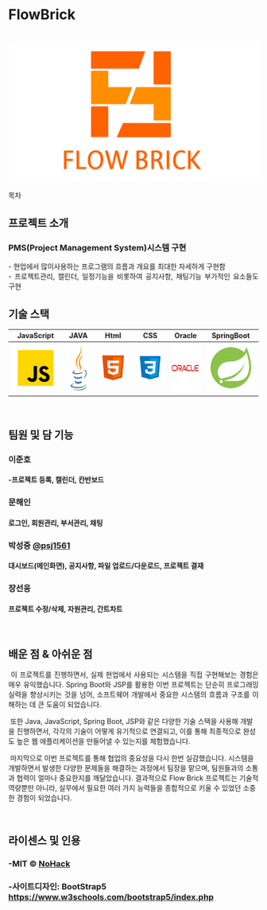 # FlowBrick

<p align="center">
  <br>
  <img src="./images/common/FlowBrick_logo.png">
  <br>
</p>

목차

## 프로젝트 소개

### PMS(Project Management System)시스템 구현

<p align="justify"> 
  - 현업에서 많이사용하는 프로그램의 흐름과 개요를 최대한 자세하게 구현함<br>
  - 프로젝트관리, 캘린더, 일정기능을 비롯하여 공지사항, 채팅기능 부가적인 요소들도 구현

<br>

## 기술 스택


| JavaScript | JAVA       |  Html    |  CSS   |  Oracle   |  SpringBoot   |
| :--------: | :--------: | :------: | :-----: |:-----: |:-----: |
|   ![js]    |   <img src="/images/stack/java.png" width="100" height="100">  | ![html] | ![css] | <img src="/images/stack/oracle.png" width="100" height="100"> | ![spring] |

<br>

## 팀원 및 담 기능

### 이준호
####  -프로젝트 등록, 캘린더, 칸반보드


### 문해인
#### 로그인, 회원관리, 부서관리, 채팅


### 박성중 [@psj1561](https://github.com/psj1561)
#### 대시보드(메인화면), 공지사항, 파일 업로드/다운로드, 프로젝트 결재


### 장선웅
#### 프로젝트 수정/삭제, 자원관리, 간트차트


<br>

## 배운 점 & 아쉬운 점

<p align="justify">
 이 프로젝트를 진행하면서, 실제 현업에서 사용되는 시스템을 직접 구현해보는 경험은 매우 유익했습니다. Spring Boot와 JSP를 활용한 이번 프로젝트는 단순히 프로그래밍 실력을 향상시키는 것을 넘어, 소프트웨어 개발에서 중요한 시스템의 흐름과 구조를 이해하는 데 큰 도움이 되었습니다.

 또한 Java, JavaScript, Spring Boot, JSP와 같은 다양한 기술 스택을 사용해 개발을 진행하면서, 각각의 기술이 어떻게 유기적으로 연결되고, 이를 통해 최종적으로 완성도 높은 웹 애플리케이션을 만들어낼 수 있는지를 체험했습니다.

 마지막으로 이번 프로젝트를 통해 협업의 중요성을 다시 한번 실감했습니다. 시스템을 개발하면서 발생한 다양한 문제들을 해결하는 과정에서 팀장을 맡으며, 팀원들과의 소통과 협력이 얼마나 중요한지를 깨달았습니다. 결과적으로 Flow Brick 프로젝트는 기술적 역량뿐만 아니라, 실무에서 필요한 여러 가지 능력들을 종합적으로 키울 수 있었던 소중한 경험이 되었습니다.
</p>

<br>

## 라이센스 및 인용

### -MIT &copy; [NoHack](mailto:lbjp114@gmail.com)<br>
### -사이트디자인: BootStrap5 https://www.w3schools.com/bootstrap5/index.php

<!-- Stack Icon Refernces -->

[js]: /images/stack/javascript.svg
[ts]: /images/stack/typescript.svg
[react]: /images/stack/react.svg
[node]: /images/stack/node.svg
[css]: /images/stack/css.svg
[html]: /images/stack/html.svg
[java]: /images/stack/java.png 
[oracle]: /images/stack/oracle.png
[spring]: /images/stack/spring-96.svg

